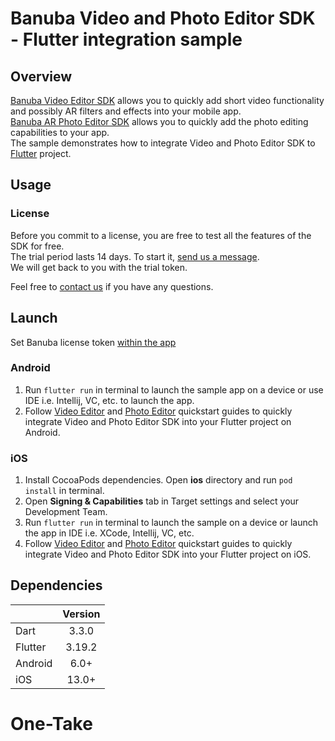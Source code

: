 # Banuba Video and Photo Editor SDK - Flutter integration sample

## Overview
[Banuba Video Editor SDK](https://www.banuba.com/video-editor-sdk) allows you to quickly add short video functionality and possibly AR filters and effects into your mobile app.  
[Banuba AR Photo Editor SDK](https://www.banuba.com/photo-editor-sdk) allows you to quickly add the photo editing capabilities to your app.  
The sample demonstrates how to integrate Video and Photo Editor SDK to [Flutter](https://flutter.dev/) project.

## Usage
### License
Before you commit to a license, you are free to test all the features of the SDK for free.  
The trial period lasts 14 days. To start it, [send us a message](https://www.banuba.com/video-editor-sdk#form).  
We will get back to you with the trial token.

Feel free to [contact us](https://www.banuba.com/support) if you have any questions.

## Launch

Set Banuba license token [within the app](lib/main.dart#L43)

### Android
1. Run ```flutter run``` in terminal to launch the sample app on a device or use IDE i.e. Intellij, VC, etc. to launch the app.
2. Follow [Video Editor](mddocs/quickstart_ve_android.md) and [Photo Editor](mddocs/quickstart_pe_android.md) quickstart guides to quickly integrate Video and Photo Editor SDK into your Flutter project on Android.

### iOS
1. Install CocoaPods dependencies. Open **ios** directory and run ```pod install``` in terminal.
2. Open **Signing & Capabilities** tab in Target settings and select your Development Team.
3. Run ```flutter run``` in terminal to launch the sample on a device or launch the app in IDE i.e. XCode, Intellij, VC, etc.
4. Follow [Video Editor](mddocs/quickstart_ve_ios.md) and [Photo Editor](mddocs/quickstart_pe_ios.md) quickstart guides to quickly integrate Video and Photo Editor SDK into your Flutter project on iOS.

## Dependencies
|       | Version | 
| --------- |:-------:| 
| Dart      |  3.3.0  | 
| Flutter   | 3.19.2  |
| Android      |  6.0+   |
| iOS          |  13.0+  |# One-Take
# One-Take
